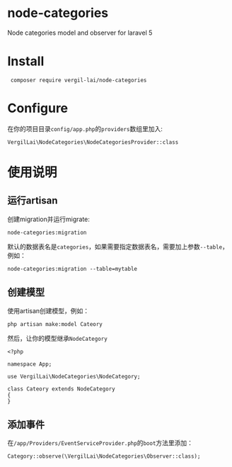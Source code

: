 # node-categories

Node categories model and observer for laravel 5

# Install

     composer require vergil-lai/node-categories

# Configure

在你的项目目录`config/app.php`的`providers`数组里加入:

    VergilLai\NodeCategories\NodeCategoriesProvider::class
    
# 使用说明

## 运行artisan

创建migration并运行migrate:

    node-categories:migration
    
默认的数据表名是`categories`，如果需要指定数据表名，需要加上参数`--table`，例如：

    node-categories:migration --table=mytable
    
## 创建模型
    
使用artisan创建模型，例如：

    php artisan make:model Cateory
    
然后，让你的模型继承`NodeCategory`
    
    <?php
    
    namespace App;
    
    use VergilLai\NodeCategories\NodeCategory;
    
    class Cateory extends NodeCategory
    {
    }

## 添加事件

在`/app/Providers/EventServiceProvider.php`的`boot`方法里添加：

    Category::observe(\VergilLai\NodeCategories\Observer::class);
    
